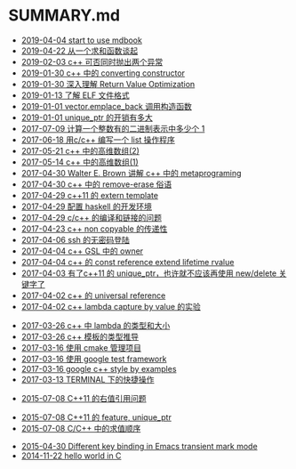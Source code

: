 # SUMMARY.md

- [2019-04-04 start to use mdbook](2020-04-04-start-to-use-mdbook.md)
- [2019-04-22 从一个求和函数谈起](2019-04-22-从一个求和函数谈起.md)
- [2019-02-03 c++ 可否同时抛出两个异常](2019-02-03-c++-可否同时抛出两个异常.md)
- [2019-01-30 c++ 中的 converting constructor](2019-01-30-c++-中的-converting-constructor.md)
- [2019-01-30 深入理解 Return Value Optimization](2019-01-30-深入理解-Return-Value-Optimization.md)
- [2019-01-13 了解 ELF 文件格式](2019-01-13-了解-ELF-文件格式.md)
- [2019-01-01 vector.emplace_back 调用构造函数](2019-01-01-vector.emplace_back-调用构造函数.md)
- [2019-01-01 unique_ptr 的开销有多大](2019-01-01-unique_ptr-的开销有多大.md)
- [2017-07-09 计算一个整数有的二进制表示中多少个 1 ](2017-07-09-计算一个整数有的二进制表示中多少个-1-.md)
- [2017-06-18 用c/c++ 编写一个 list 操作程序 ](2017-06-18-用c_c++-编写一个-list-操作程序-.md)
- [2017-05-21 c++ 中的高维数组(2)](2017-05-21-c++-中的高维数组-2-.md)
- [2017-05-14 c++ 中的高维数组(1)](2017-05-14-c++-中的高维数组-1-.md)
- [2017-04-30 Walter E. Brown 讲解 c++ 中的 metaprograming](2017-04-30-Walter-E.-Brown-讲解-c++-中的-metaprograming.md)
- [2017-04-30 c++ 中的 remove-erase 俗语](2017-04-30-c++-中的-remove-erase-俗语.md)
- [2017-04-29 c++11 的 extern template](2017-04-29-c++11-的-extern-template.md)
- [2017-04-29 配置 haskell 的开发环境](2017-04-29-配置-haskell-的开发环境.md)
- [2017-04-29 c/c++ 的编译和链接的问题](2017-04-29-c_c++-的编译和链接的问题.md)
- [2017-04-23 c++ non copyable 的传递性](2017-04-23-c++-non-copyable-的传递性.md)
- [2017-04-06 ssh 的无密码登陆](2017-04-06-ssh-的无密码登陆.md)
- [2017-04-04 c++ GSL 中的 owner](2017-04-04-c++-GSL-中的-owner.md)
- [2017-04-04 c++ 的 const reference extend lifetime rvalue](2017-04-04-c++-的-const-reference-extend-lifetime-rvalue.md)
- [2017-04-03 有了c++11 的 unique_ptr，也许就不应该再使用 new/delete 关键字了](2017-04-03-有了c++11-的-unique_ptr，也许就不应该再使用-new_delete-关键字了.md)
- [2017-04-02 c++ 的 universal reference](2017-04-02-c++-的-universal-reference.md)
- [2017-04-02 c++ lambda capture by value 的实验](2017-04-02-c++-lambda-capture-by-value-的实验.md)
<!-- - [2017-03-29 c++11 中的 uniform initialization](2017-03-29-c++11-中的-uniform-initialization.md) -->
<!-- - [2017-03-29 c++ vector::operator[] 的一个坑点](2017-03-29-c++-vector::operator[]-的一个坑点.md) -->
- [2017-03-26 c++ 中 lambda 的类型和大小](2017-03-26-c++-中-lambda-的类型和大小.md)
- [2017-03-26 c++ 模板的类型推导](2017-03-26-c++-模板的类型推导.md)
- [2017-03-16 使用  cmake 管理项目](2017-03-16-使用--cmake-管理项目.md)
- [2017-03-16 使用 google test framework](2017-03-16-使用-google-test-framework.md)
- [2017-03-16 google c++ style by examples](2017-03-16-google-c++-style-by-examples.md)
- [2017-03-13 TERMINAL 下的快捷操作](2017-03-13-TERMINAL-下的快捷操作.md)
<!-- - [2017-03-12 小叮当效应](2017-03-12-小叮当效应.md) -->
<!-- - [2017-03-12 存款准备金的意义](2017-03-12-存款准备金的意义.md) -->
<!-- - [2017-03-10 过拟合和正则化](2017-03-10-过拟合和正则化.md) -->
<!-- - [2017-03-09 Back Propagation 算法的向量表示](2017-03-09-Back-Propagation-算法的向量表示.md) -->
<!-- - [2017-03-09 成本函数与学习速度 sotfmax 函数与最大似然函数](2017-03-09-成本函数与学习速度-sotfmax-函数与最大似然函数.md) -->
<!-- - [2017-03-08 成本函数与学习速度](2017-03-08-成本函数与学习速度.md) -->
<!-- - [2017-03-08 用 Makefile + pandoc + markdown 写博客](2017-03-08-用-Makefile-+-pandoc-+-markdown-写博客.md) -->
<!-- - [2017-03-05 backpropagation](2017-03-05-backpropagation.md) -->
<!-- - [2017-02-07 理解 java 的 classloader](2017-02-07-理解-java-的-classloader.md) -->
<!-- - [2017-01-25 在 Java 中，我们尽量避免使用 null](2017-01-25-在-Java-中，我们尽量避免使用-null.md) -->
<!-- - [2017-01-14 Java 8 函数式编程例子](2017-01-14-Java-8-函数式编程例子.md) -->
<!-- - [2017-01-08 二分法查找](2017-01-08-二分法查找.md) -->
<!-- - [2017-01-08 最重要的设计原则](2017-01-08-最重要的设计原则.md) -->
<!-- - [2017-01-07 C 语言写的快排程序](2017-01-07-C-语言写的快排程序.md) -->
<!-- - [2017-01-07 编写单链表反转的程序](2017-01-07-编写单链表反转的程序.md) -->
<!-- - [2017-01-07 Feign client](2017-01-07-Feign-client.md) -->
<!-- - [2017-01-07 关于协议设计语言](2017-01-07-关于协议设计语言.md) -->
<!-- - [2017-01-07 简单的多线程并不能提高效率](2017-01-07-简单的多线程并不能提高效率.md) -->
<!-- - [2017-01-07 JAVA8 中的高阶函数](2017-01-07-JAVA8-中的高阶函数.md) -->
<!-- - [2017-01-07 JAVA JSON databinding 的多态](2017-01-07-JAVA-JSON-databinding-的多态.md) -->
<!-- - [2017-01-07 rxjava2 有什么新东西](2017-01-07-rxjava2-有什么新东西.md) -->
<!-- - [2017-01-07 阅读 Subscriber 的实现中关于  backpressure 的部分](2017-01-07-阅读-Subscriber-的实现中关于--backpressure-的部分.md) -->
<!-- - [2017-01-07 阅读 rxjava 源代码之  - map](2017-01-07-阅读-rxjava-源代码之----map.md) -->
<!-- - [2017-01-07 rxjava 如何和传统回调函数结合](2017-01-07-rxjava-如何和传统回调函数结合.md) -->
<!-- - [2017-01-07 阅读 rxjava 源代码](2017-01-07-阅读-rxjava-源代码.md) -->
<!-- - [2017-01-07 使用 Protobuf 设计 REST API](2017-01-07-使用-Protobuf-设计-REST-API.md) -->
<!-- - [2017-01-07 rabbitmq 中的概念](2017-01-07-rabbitmq-中的概念.md) -->
<!-- - [2016-12-25 从零开始构造一个微服务](2016-12-25-从零开始构造一个微服务.md) -->
<!-- - [2016-09-21 基于返回值的 java generic 类型推导](2016-09-21-基于返回值的-java-generic-类型推导.md) -->
<!-- - [2016-09-03 使用 Spring Integration Framework 写入 redis 队列](2016-09-03-使用-Spring-Integration-Framework-写入-redis-队列.md) -->
<!-- - [2016-08-27 开发自己的语言](2016-08-27-开发自己的语言.md) -->
<!-- - [2015-08-04 Erlang: passwing initial arguments between app, supervisor and gen_server](2015-08-04-Erlang:-passwing-initial-arguments-between-app,-supervisor-and-gen_server.md) -->
<!-- - [2015-07-29 Erlang application environment](2015-07-29-Erlang-application-environment.md) -->
<!-- - [2015-07-10 ZFS 转移数据](2015-07-10-ZFS-转移数据.md) -->
- [2015-07-08 C++11 的右值引用问题](2015-07-08-C++11-的右值引用问题.md)
<!-- - [2015-07-08 C++ vector 调用多少次元素的构造函数](2015-07-08-C++-vector-调用多少次元素的构造函数.md) -->
- [2015-07-08 C++11 的 feature, unique_ptr](2015-07-08-C++11-的-feature,-unique_ptr.md)
- [2015-07-08 C/C++ 中的求值顺序](2015-07-08-C_C++-中的求值顺序.md)
<!-- - [2015-07-08 C/C++ 编程风格: if-else](2015-07-08-C_C++-编程风格:-if-else.md) -->
<!-- - [2015-07-08 编程风格： C++ 类的结构](2015-07-08-编程风格：-C++-类的结构.md) -->
<!-- - [2015-07-08 折腾 FreeBSD](2015-07-08-折腾-FreeBSD.md) -->
<!-- - [2015-06-01 C Preprocessor tricks](2015-06-01-C-Preprocessor-tricks.md) -->
<!-- - [2015-05-26 C++ should support C99 designated initializer](2015-05-26-C++-should-support-C99-designated-initializer.md) -->
<!-- - [2015-05-20 C++ virtual function](2015-05-20-C++-virtual-function.md) -->
<!-- - [2015-05-18 Understand X86 64 calling convention](2015-05-18-Understand-X86-64-calling-convention.md) -->
<!-- - [2015-05-05 Learning inline keyword by example in C](2015-05-05-Learning-inline-keyword-by-example-in-C.md) -->
- [2015-04-30 Different key binding in Emacs transient mark mode](2015-04-30-Different-key-binding-in-Emacs-transient-mark-mode.md)
- [2014-11-22 hello world in C](2014-11-22-hello-world-in-C.md)
